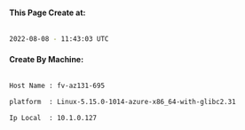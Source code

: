 
   
#### This Page Create at:

```bash

2022-08-08 - 11:43:03 UTC

```

#### Create By Machine:

```bash

Host Name : fv-az131-695

platform  : Linux-5.15.0-1014-azure-x86_64-with-glibc2.31

Ip Local  : 10.1.0.127

```

